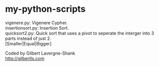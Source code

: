 my-python-scripts
===============

vigenere.py: 		Vigenere Cypher.  
insertionsort.py: 	Insertion Sort.  
quicksort2.py: 		Quick sort that uses a pivot to seperate the interger into 3 parts instead of just 2.  
					[Smaller|Equal|Bigger]  

Coded by Gilbert Lavergne-Shank  
http://gilbertls.com